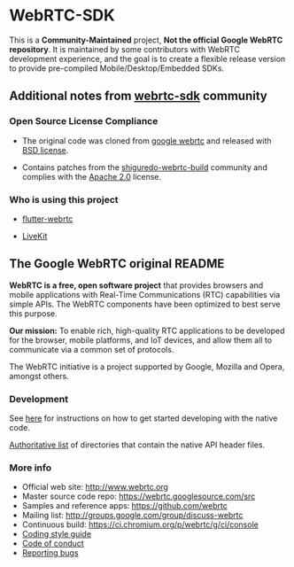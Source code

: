 # WebRTC-SDK

This is a **Community-Maintained** project, **Not the official Google WebRTC repository**. It is maintained by some contributors with WebRTC development experience, and the goal is to create a flexible release version to provide pre-compiled Mobile/Desktop/Embedded SDKs.

## Additional notes from [webrtc-sdk](https://github.com/webrtc-sdk) community

### Open Source License Compliance

* The original code was cloned from [google webrtc](https://chromium.googlesource.com/external/webrtc.git) and released with [BSD license](/LICENSE).

* Contains patches from the [shiguredo-webrtc-build](https://github.com/shiguredo-webrtc-build) community and complies with the [Apache 2.0](/NOTICE) license.

### Who is using this project

* [flutter-webrtc](https://github.com/flutter-webrtc/flutter-webrtc)

* [LiveKit](https://github.com/livekit)

## The Google WebRTC original README

**WebRTC is a free, open software project** that provides browsers and mobile
applications with Real-Time Communications (RTC) capabilities via simple APIs.
The WebRTC components have been optimized to best serve this purpose.

**Our mission:** To enable rich, high-quality RTC applications to be
developed for the browser, mobile platforms, and IoT devices, and allow them
all to communicate via a common set of protocols.

The WebRTC initiative is a project supported by Google, Mozilla and Opera,
amongst others.

### Development

See [here][native-dev] for instructions on how to get started
developing with the native code.

[Authoritative list](native-api.md) of directories that contain the
native API header files.

### More info

 * Official web site: http://www.webrtc.org
 * Master source code repo: https://webrtc.googlesource.com/src
 * Samples and reference apps: https://github.com/webrtc
 * Mailing list: http://groups.google.com/group/discuss-webrtc
 * Continuous build: https://ci.chromium.org/p/webrtc/g/ci/console
 * [Coding style guide](g3doc/style-guide.md)
 * [Code of conduct](CODE_OF_CONDUCT.md)
 * [Reporting bugs](docs/bug-reporting.md)

[native-dev]: https://webrtc.googlesource.com/src/+/refs/heads/master/docs/native-code/index.md
